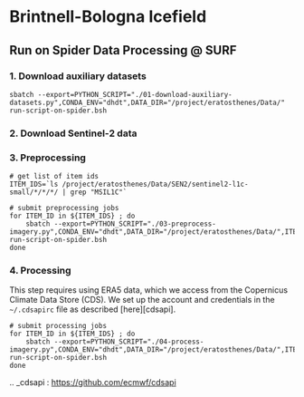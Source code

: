 # Brintnell-Bologna Icefield

## Run on Spider Data Processing @ SURF


### 1. Download auxiliary datasets

```shell
sbatch --export=PYTHON_SCRIPT="./01-download-auxiliary-datasets.py",CONDA_ENV="dhdt",DATA_DIR="/project/eratosthenes/Data/" run-script-on-spider.bsh
```

### 2. Download Sentinel-2 data

### 3. Preprocessing

```shell
# get list of item ids
ITEM_IDS=`ls /project/eratosthenes/Data/SEN2/sentinel2-l1c-small/*/*/*/ | grep "MSIL1C"`

# submit preprocessing jobs
for ITEM_ID in ${ITEM_IDS} ; do 
    sbatch --export=PYTHON_SCRIPT="./03-preprocess-imagery.py",CONDA_ENV="dhdt",DATA_DIR="/project/eratosthenes/Data/",ITEM_ID="${ITEM_ID}" run-script-on-spider.bsh
done
```

### 4. Processing

This step requires using ERA5 data, which we access from the Copernicus Climate Data Store (CDS). We set up the account and credentials in the `~/.cdsapirc` file as described [here][cdsapi].

```shell
# submit processing jobs
for ITEM_ID in ${ITEM_IDS} ; do
    sbatch --export=PYTHON_SCRIPT="./04-process-imagery.py",CONDA_ENV="dhdt",DATA_DIR="/project/eratosthenes/Data/",ITEM_ID="${ITEM_ID}" run-script-on-spider.bsh
done
```

.. _cdsapi : https://github.com/ecmwf/cdsapi
